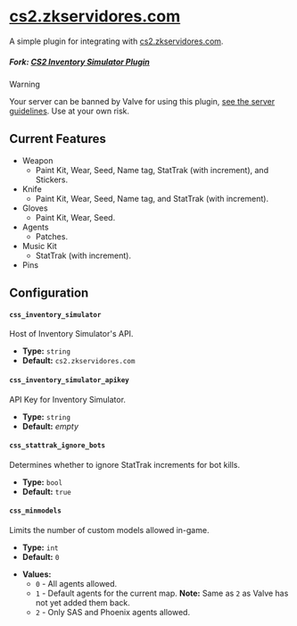 # [cs2.zkservidores.com](https://cs2.zkservidores.com)
A simple plugin for integrating with [cs2.zkservidores.com](https://cs2.zkservidores.com).

##### Fork: [CS2 Inventory Simulator Plugin](https://github.com/ianlucas/cs2-inventory-simulator-plugin)

> [!WARNING]
> Your server can be banned by Valve for using this plugin, [see the server guidelines](https://blog.counter-strike.net/index.php/server_guidelines). Use at your own risk.

## Current Features
- Weapon
  - Paint Kit, Wear, Seed, Name tag, StatTrak (with increment), and Stickers.
- Knife
  - Paint Kit, Wear, Seed, Name tag, and StatTrak (with increment).
- Gloves
  - Paint Kit, Wear, Seed.
- Agents
  - Patches.
- Music Kit
  - StatTrak (with increment). 
- Pins

## Configuration
#### `css_inventory_simulator` 
Host of Inventory Simulator's API.
- **Type:** `string`
- **Default:** `cs2.zkservidores.com`

#### `css_inventory_simulator_apikey`
API Key for Inventory Simulator.
- **Type:** `string`
- **Default:** _empty_

#### `css_stattrak_ignore_bots`
Determines whether to ignore StatTrak increments for bot kills.
- **Type:** `bool`
- **Default:** `true`

#### `css_minmodels`
Limits the number of custom models allowed in-game.
- **Type:** `int`
- **Default:** `0`
* **Values:**
	- `0` - All agents allowed.
	- `1` - Default agents for the current map. **Note:** Same as `2` as Valve has not yet added them back.
	- `2` - Only SAS and Phoenix agents allowed.
	